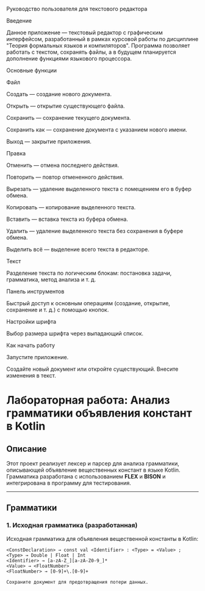 Руководство пользователя для текстового редактора

Введение

Данное приложение — текстовый редактор с графическим интерфейсом, разработанный в рамках курсовой работы по дисциплине "Теория формальных языков и компиляторов". Программа позволяет работать с текстом, сохранять файлы, а в будущем планируется дополнение функциями языкового процессора.

Основные функции

Файл

Создать — создание нового документа.

Открыть — открытие существующего файла.

Сохранить — сохранение текущего документа.

Сохранить как — сохранение документа с указанием нового имени.

Выход — закрытие приложения.

Правка

Отменить — отмена последнего действия.

Повторить — повтор отмененного действия.

Вырезать — удаление выделенного текста с помещением его в буфер обмена.

Копировать — копирование выделенного текста.

Вставить — вставка текста из буфера обмена.

Удалить — удаление выделенного текста без сохранения в буфере обмена.

Выделить всё — выделение всего текста в редакторе.

Текст

Разделение текста по логическим блокам: постановка задачи, грамматика, метод анализа и т. д.

Панель инструментов

Быстрый доступ к основным операциям (создание, открытие, сохранение и т. д.) с помощью кнопок.

Настройки шрифта

Выбор размера шрифта через выпадающий список.

Как начать работу

Запустите приложение.

Создайте новый документ или откройте существующий.
Внесите изменения в текст.


# Лабораторная работа: Анализ грамматики объявления констант в Kotlin

## Описание

Этот проект реализует лексер и парсер для анализа грамматики, описывающей объявление вещественных констант в языке Kotlin. Грамматика разработана с использованием **FLEX** и **BISON** и интегрирована в программу для тестирования.

---

## Грамматики

### 1. Исходная грамматика (разработанная)

Исходная грамматика для объявления вещественной константы в Kotlin:

```plaintext
<ConstDeclaration> → const val <Identifier> : <Type> = <Value> ;
<Type> → Double | Float | Int
<Identifier> → [a-zA-Z_][a-zA-Z0-9_]*
<Value> → <FloatNumber>
<FloatNumber> → [0-9]+\.[0-9]+

Сохраните документ для предотвращения потери данных.
